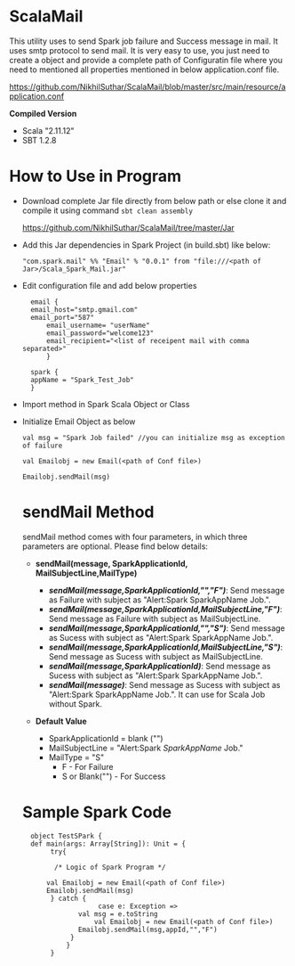 # ScalaMail
This utility uses to send Spark job failure and Success message in mail. It uses smtp protocol to send mail.
It is very easy to use, you just need to create a object and provide a complete path of Configuratin file where you need to mentioned all properties mentioned in below application.conf file.

https://github.com/NikhilSuthar/ScalaMail/blob/master/src/main/resource/application.conf

**Compiled Version**
* Scala "2.11.12"
* SBT 1.2.8

# How to Use in Program
* Download complete Jar file directly from below path or else clone it and compile it using command `sbt clean assembly`
 
    https://github.com/NikhilSuthar/ScalaMail/tree/master/Jar
  
* Add this Jar dependencies in Spark Project (in build.sbt) like below:
  
  `"com.spark.mail" %% "Email" % "0.0.1" from "file:///<path of Jar>/Scala_Spark_Mail.jar"`
 
* Edit configuration file and add below properties 
  	
		email {
		email_host="smtp.gmail.com"
		email_port="587"
        	email_username= "userName"
        	email_password="welcome123"
        	email_recipient="<list of receipent mail with comma separated>"
        	}
	
		spark {
		appName = "Spark_Test_Job"
		}


* Import method in Spark Scala Object or Class
* Initialize Email Object as below
   
   `val msg = "Spark Job failed" //you can initialize msg as exception of failure`
   
   `val Emailobj = new Email(<path of Conf file>)`
   
   `Emailobj.sendMail(msg)`
   
   # sendMail Method
   sendMail method comes with four parameters, in which three parameters are optional. Please find below details:
    
    * **sendMail(message, SparkApplicationId, MailSubjectLine,MailType)**
		* ***sendMail(message,SparkApplicationId,"","F")***: Send message as Failure with subject as "Alert:Spark SparkAppName Job.".
		* ***sendMail(message,SparkApplicationId,MailSubjectLine,"F")***: Send message as Failure with subject as MailSubjectLine.
		* ***sendMail(message,SparkApplicationId,"","S")***: Send message as Sucess with subject as "Alert:Spark SparkAppName Job.".
		* ***sendMail(message,SparkApplicationId,MailSubjectLine,"S")***: Send message as Sucess with subject as MailSubjectLine.
		* ***sendMail(message,SparkApplicationId)***: Send message as Sucess with subject as "Alert:Spark SparkAppName Job.". 
		* ***sendMail(message)***: Send message as Sucess with subject as "Alert:Spark SparkAppName Job.". It can use for Scala Job without Spark. 
		
    * **Default Value**
		* SparkApplicationId = blank ("")
		* MailSubjectLine = "Alert:Spark *SparkAppName* Job."
		* MailType = "S"  
			* F - For Failure 
			* S or Blank("") - For Success
	

   
  # Sample Spark Code
  
    	object TestSPark {
  	    def main(args: Array[String]): Unit = {
   		     try{
  
  			  /* Logic of Spark Program */
 
 			val Emailobj = new Email(<path of Conf file>)
 			Emailobj.sendMail(msg)
			 } catch {
        			     case e: Exception => 
	   				val msg = e.toString
      					val Emailobj = new Email(<path of Conf file>)
					Emailobj.sendMail(msg,appId,"","F")
   				  }
       			 }
      		 }
 
